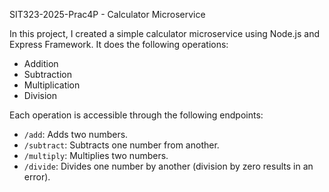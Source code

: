 SIT323-2025-Prac4P - Calculator Microservice

In this project, I created a simple calculator microservice using Node.js and Express Framework. It does the following operations:
- Addition
- Subtraction
- Multiplication
- Division

Each operation is accessible through the following endpoints:
- `/add`: Adds two numbers.
- `/subtract`: Subtracts one number from another.
- `/multiply`: Multiplies two numbers.
- `/divide`: Divides one number by another (division by zero results in an error).
